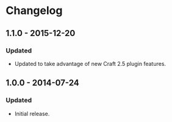 Changelog
=========

## 1.1.0 - 2015-12-20

### Updated
- Updated to take advantage of new Craft 2.5 plugin features.

## 1.0.0 - 2014-07-24

### Updated
- Initial release.
